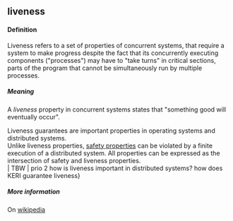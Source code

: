 ## liveness

<h4>Definition</h4><p>Liveness refers to a set of properties of concurrent systems, that require a system to make progress despite the fact that its concurrently executing components (&quot;processes&quot;) may have to &quot;take turns&quot; in critical sections, parts of the program that cannot be simultaneously run by multiple processes.</p><h5>Meaning</h5><p>A <em>liveness</em> property in concurrent systems states that &quot;something good will eventually occur&quot;.</p><p>Liveness guarantees are important properties in operating systems and distributed systems.<br>Unlike liveness properties, <a href="#safety-properties">safety properties</a> can be violated by a finite execution of a distributed system. All properties can be expressed as the intersection of safety and liveness properties.<br>| TBW  | prio 2 how is liveness important in distributed systems? how does KERI guarantee liveness}</p><h5>More information</h5><p>On <a href="https://en.wikipedia.org/wiki/Liveness">wikipedia</a></p>


